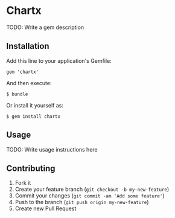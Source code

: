 # Chartx

TODO: Write a gem description

## Installation

Add this line to your application's Gemfile:

    gem 'chartx'

And then execute:

    $ bundle

Or install it yourself as:

    $ gem install chartx

## Usage

TODO: Write usage instructions here

## Contributing

1. Fork it
2. Create your feature branch (`git checkout -b my-new-feature`)
3. Commit your changes (`git commit -am 'Add some feature'`)
4. Push to the branch (`git push origin my-new-feature`)
5. Create new Pull Request
